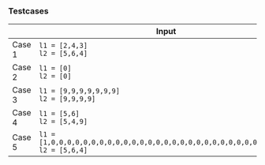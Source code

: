 ### Testcases
|        | Input                                                                                     | Output                                                            | Expected                                                          |
|--------|-------------------------------------------------------------------------------------------|-------------------------------------------------------------------|-------------------------------------------------------------------|
| Case 1 | `l1 = [2,4,3]`<br/>`l2 = [5,6,4]`                                                         | `[7,0,8]`                                                         | `[7,0,8]`                                                         |
| Case 2 | `l1 = [0]`<br/>`l2 = [0]`                                                                 | `[0]`                                                             | `[0]`                                                             |
| Case 3 | `l1 = [9,9,9,9,9,9,9]`<br/>`l2 = [9,9,9,9]`                                               | `[8,9,9,9,0,0,0,1]`                                               | `[8,9,9,9,0,0,0,1]`                                               |
| Case 4 | `l1 = [5,6]`<br/>`l2 = [5,4,9]`                                                           | `[0,1,0,1]`                                                       | `[0,1,0,1]`                                                       |
| Case 5 | `l1 = [1,0,0,0,0,0,0,0,0,0,0,0,0,0,0,0,0,0,0,0,0,0,0,0,0,0,0,0,0,0,1]`<br/>`l2 = [5,6,4]` | `[6,6,4,0,0,0,0,0,0,0,0,0,0,0,0,0,0,0,0,0,0,0,0,0,0,0,0,0,0,0,1]` | `[6,6,4,0,0,0,0,0,0,0,0,0,0,0,0,0,0,0,0,0,0,0,0,0,0,0,0,0,0,0,1]` |
